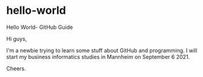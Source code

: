 # hello-world
Hello World- GitHub Guide

Hi guys,

I'm a newbie trying to learn some stuff about GitHub and programming. 
I will start my business informatics studies in Mannheim on September 6 2021.

Cheers.

